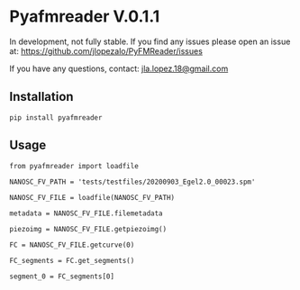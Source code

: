 # Pyafmreader V.0.1.1

In development, not fully stable.
If you find any issues please open an issue at:
https://github.com/jlopezalo/PyFMReader/issues

If you have any questions, contact:
jla.lopez.18@gmail.com

## Installation
```
pip install pyafmreader
```

## Usage
```
from pyafmreader import loadfile

NANOSC_FV_PATH = 'tests/testfiles/20200903_Egel2.0_00023.spm'

NANOSC_FV_FILE = loadfile(NANOSC_FV_PATH)

metadata = NANOSC_FV_FILE.filemetadata

piezoimg = NANOSC_FV_FILE.getpiezoimg()

FC = NANOSC_FV_FILE.getcurve(0)

FC_segments = FC.get_segments()

segment_0 = FC_segments[0]
```